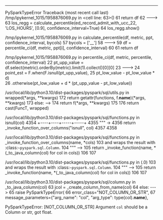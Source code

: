 ---------------------------------------------------------------------------
PySparkTypeError                          Traceback (most recent call last)
/tmp/ipykernel_1015/1958876069.py in <cell line: 63>()
     61     return df
     62 
---> 63 los_regg = calculate_percentile(ed_record_admit_with_ucc_22, 'LOS_HOURS', [0.9], confidence_interval=True)
     64 los_regg.show()

/tmp/ipykernel_1015/1958876069.py in calculate_percentile(df, metric, ppt, confidence_interval, bycols)
     57             bycols = ['__']
     58 
---> 59         df = percentile_ci(df, metric, ppt[i], confidence_interval)
     60 
     61     return df

/tmp/ipykernel_1015/1958876069.py in percentile_ci(df, metric, percentile, confidence_interval)
     22         pt_upp_value = df.select(metric).orderBy(metric).limit(1).collect()[0][0]
     23 
---> 24         point_est = F.when(F.isnull(pt_upp_value), 
     25                            pt_low_value - pt_low_value * d)\
     26                       .otherwise(pt_low_value + d * (pt_upp_value - pt_low_value))

/usr/local/lib/python3.10/dist-packages/pyspark/sql/utils.py in wrapped(*args, **kwargs)
    172             return getattr(functions, f.__name__)(*args, **kwargs)
    173         else:
--> 174             return f(*args, **kwargs)
    175 
    176     return cast(FuncT, wrapped)

/usr/local/lib/python3.10/dist-packages/pyspark/sql/functions.py in isnull(col)
   4354     +----+----+-----+-----+
   4355     """
-> 4356     return _invoke_function_over_columns("isnull", col)
   4357 
   4358 

/usr/local/lib/python3.10/dist-packages/pyspark/sql/functions.py in _invoke_function_over_columns(name, *cols)
    103     and wraps the result with :class:`~pyspark.sql.Column`.
    104     """
--> 105     return _invoke_function(name, *(_to_java_column(col) for col in cols))
    106 
    107 

/usr/local/lib/python3.10/dist-packages/pyspark/sql/functions.py in <genexpr>(.0)
    103     and wraps the result with :class:`~pyspark.sql.Column`.
    104     """
--> 105     return _invoke_function(name, *(_to_java_column(col) for col in cols))
    106 
    107 

/usr/local/lib/python3.10/dist-packages/pyspark/sql/column.py in _to_java_column(col)
     63         jcol = _create_column_from_name(col)
     64     else:
---> 65         raise PySparkTypeError(
     66             error_class="NOT_COLUMN_OR_STR",
     67             message_parameters={"arg_name": "col", "arg_type": type(col).__name__},

PySparkTypeError: [NOT_COLUMN_OR_STR] Argument `col` should be a Column or str, got float.
